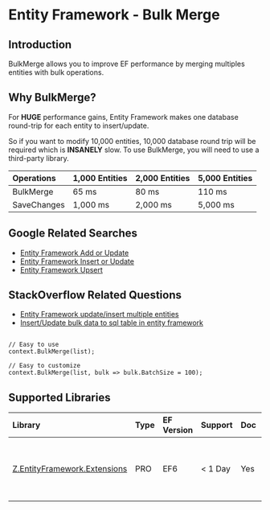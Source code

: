 # Entity Framework - Bulk Merge

## Introduction

BulkMerge allows you to improve EF performance by merging multiples entities with bulk operations.

## Why BulkMerge?

For **HUGE** performance gains, Entity Framework makes one database round-trip for each entity to insert/update.

So if you want to modify 10,000 entities, 10,000 database round trip will be required which is **INSANELY** slow. To use BulkMerge, you will need to use a third-party library.

|Operations	|1,000 Entities	|2,000 Entities	|5,000 Entities|
|:----------|:----------|:----------|:----------|
|BulkMerge	|65 ms	|80 ms	|110 ms|
|SaveChanges	|1,000 ms	|2,000 ms	|5,000 ms|

## Google Related Searches

 - [Entity Framework Add or Update](https://www.google.com/search?q=entity+framework+add+or+update)
 - [Entity Framework Insert or Update](https://www.google.com/search?q=entity+framework+insert+or+update)
 - [Entity Framework Upsert](https://www.google.com/search?q=entity+framework+upsert)

## StackOverflow Related Questions

 - [Entity Framework update/insert multiple entities](https://stackoverflow.com/questions/39656794/entity-framework-update-insert-multiple-entities)
 - [Insert/Update bulk data to sql table in entity framework](https://stackoverflow.com/questions/37749818/insert-update-bulk-data-to-sql-table-in-entity-framework)


```csharp// using Z.EntityFramework.Extensions; // Don't forget to include this.

// Easy to use
context.BulkMerge(list);

// Easy to customize
context.BulkMerge(list, bulk => bulk.BatchSize = 100);
```
## Supported Libraries

|Library	|Type	|EF Version	|Support	|Doc	|Features|
|:----------|:----------|:----------|:----------|:----------|:----------|
|[Z.EntityFramework.Extensions](/ef-extesnsions)	|PRO	|EF6	|< 1 Day	|Yes	| Bulk SaveChanges<br>Bulk Insert<br>Bulk Update<br>Bulk Delete<br>Bulk Merge|
